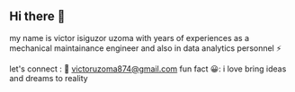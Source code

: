 ## Hi there 👋
my name is victor isiguzor uzoma with years of experiences as a mechanical maintainance engineer and also in data analytics personnel ⚡

let's connect : 
💼 victoruzoma874@gmail.com 
fun fact 😀: i love bring ideas and dreams to reality


<!--
**Amor874/Amor874** is a ✨ _special_ ✨ repository because its `README.md` (this file) appears on your GitHub profile.

Here are some ideas to get you started:

- 🔭 I’m currently data cleaning and transformation 
- 🌱 I’m currently learning ...
- 👯 I’m looking to collaborate on ...
- 🤔 I’m looking for help with ...
- 💬 Ask me about ...
- 📫 How to reach me: ...
- 😄 Pronouns: ...
- ⚡ Fun fact: ...
-->

